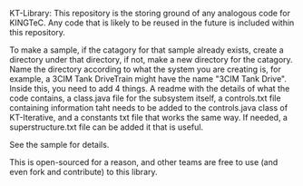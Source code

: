 KT-Library:
This repository is the storing ground of any analogous code for KINGTeC.
Any code that is likely to be reused in the future is included within this repository.

To make a sample, if the catagory for that sample already exists, create a directory under that directory, if not, make a new directory for the catagory.  Name the directory according to what the system you are creating is, for example, a 3CIM Tank DriveTrain might have the name "3CIM Tank Drive".  Inside this, you need to add 4 things.  A readme with the details of what the code contains, a class.java file for the subsystem itself, a controls.txt file containing information taht needs to be added to the controls.java class of KT-Iterative, and a constants txt file that works the same way.  If needed, a superstructure.txt file can be added it that is useful.

See the sample for details.

This is open-sourced for a reason, and other teams are free to use (and even fork and contribute) to this library.
